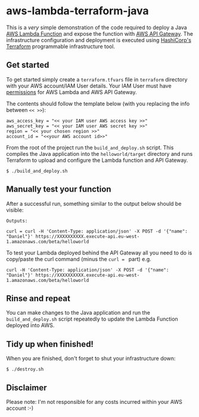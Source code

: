 # aws-lambda-terraform-java

This is a *very* simple demonstration of the code required to deploy a Java
[AWS Lambda Function](https://aws.amazon.com/lambda/) and expose the function
with [AWS API Gateway](https://aws.amazon.com/api-gateway/). The infrastructure
configuration and deployment is executed using [HashiCorp's Terraform](https://www.terraform.io/) programmable infrastructure tool.

## Get started

To get started simply create a ```terraform.tfvars``` file in ```terraform```
directory with your AWS account/IAM User details. Your IAM User must have
[permissions](http://docs.aws.amazon.com/IAM/latest/UserGuide/id_users_create.html)
for AWS Lambda and AWS API Gateway.

The contents should follow the template below (with you replacing the info
  between ```<< >>```):

```
aws_access_key = "<< your IAM user AWS access key >>"
aws_secret_key = "<< your IAM user AWS secret key >>"
region = "<< your chosen region >>"
account_id = "<<your AWS account id>>"

```

From the root of the project run the ```build_and_deploy.sh``` script.
This compiles the Java application into the ```helloworld/target``` directory
and runs Terraform to upload and configure the Lambda function and API Gateway.

```
$ ./build_and_deploy.sh
```

## Manually test your function
After a successful run, something similar to the output below should be visible:

```
Outputs:

curl = curl -H 'Content-Type: application/json' -X POST -d '{"name": "Daniel"}' https://XXXXXXXXXX.execute-api.eu-west-1.amazonaws.com/beta/helloworld
```
To test your Lambda deployed behind the API Gateway all you need to do is
copy/paste the curl command (minus the ```curl = ``` part) e.g.

```
curl -H 'Content-Type: application/json' -X POST -d '{"name": "Daniel"}' https://XXXXXXXXXX.execute-api.eu-west-1.amazonaws.com/beta/helloworld
```

## Rinse and repeat
You can make changes to the Java application and run the ```build_and_deploy.sh```
script repeatedly to update the Lambda Function deployed into AWS.

## Tidy up when finished!
When you are finished, don't forget to shut your infrastructure down:

```
$ ./destroy.sh
```

## Disclaimer
Please note: I'm not responsible for any costs incurred within your AWS account :-)
